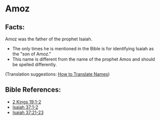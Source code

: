 # Amoz #

## Facts: ##

Amoz was the father of the prophet Isaiah.

* The only times he is mentioned in the Bible is for identifying Isaiah as the "son of Amoz."
* This name is different from the name of the prophet Amos and should be spelled differently.

(Translation suggestions: [How to Translate Names](en/ta-vol1/translate/man/translate-names))



## Bible References: ##

* [2 Kings 19:1-2](en/tn/2ki/help/19/01)
* [Isaiah 37:1-2](en/tn/isa/help/37/01)
* [Isaiah 37:21-23](en/tn/isa/help/37/21)